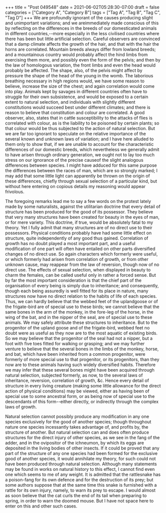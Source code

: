 +++
title = "Post 049548"
date = 2021-06-02T05:28:30-07:00
draft = false
categories = ["Category A", "Category B"]
tags = ["Tag A", "Tag B", "Tag C", "Tag D"]
+++
We are profoundly ignorant of the causes producing slight and unimportant variations; and we areimmediately made conscious of this by reflecting on the differences in the breeds of our domesticated animals in different countries,--more especially in the less civilised countries where there has been but little artificial selection. Careful observers are convinced that a damp climate affects the growth of the hair, and that with the hair the horns are correlated. Mountain breeds always differ from lowland breeds; and a mountainous country would probably affect the hind limbs from exercising them more, and possibly even the form of the pelvis; and then by the law of homologous variation, the front limbs and even the head would probably be affected. The shape, also, of the pelvis might affect by pressure the shape of the head of the young in the womb. The laborious breathing necessary in high regions would, we have some reason to believe, increase the size of the chest; and again correlation would come into play. Animals kept by savages in different countries often have to struggle for their own subsistence, and would be exposed to a certain extent to natural selection, and individuals with slightly different constitutions would succeed best under different climates; and there is reason to believe that constitution and colour are correlated. A good observer, also, states that in cattle susceptibility to the attacks of flies is correlated with colour, as is the liability to be poisoned by certain plants; so that colour would be thus subjected to the action of natural selection. But we are far too ignorant to speculate on the relative importance of the several known and unknown laws of variation; and I have here alluded to them only to show that, if we are unable to account for the characteristic differences of our domestic breeds, which nevertheless we generally admit to have arisen through ordinary generation, we ought not to lay too much stress on our ignorance of the precise causeof the slight analogous differences between species. I might have adduced for this same purpose the differences between the races of man, which are so strongly marked; I may add that some little light can apparently be thrown on the origin of these differences, chiefly through sexual selection of a particular kind, but without here entering on copious details my reasoning would appear frivolous.

The foregoing remarks lead me to say a few words on the protest lately made by some naturalists, against the utilitarian doctrine that every detail of structure has been produced for the good of its possessor. They believe that very many structures have been created for beauty in the eyes of man, or for mere variety. This doctrine, if true, would be absolutely fatal to my theory. Yet I fully admit that many structures are of no direct use to their possessors. Physical conditions probably have had some little effect on structure, quite independently of any good thus gained. Correlation of growth has no doubt played a most important part, and a useful modification of one part will often have entailed on other parts diversified changes of no direct use. So again characters which formerly were useful, or which formerly had arisen from correlation of growth, or from other unknown cause, may reappear from the law of reversion, though now of no direct use. The effects of sexual selection, when displayed in beauty to charm the females, can be called useful only in rather a forced sense. But by far the most important consideration is that the chief part of the organisation of every being is simply due to inheritance; and consequently, though each being assuredly is well fitted for its place in nature, many structures now have no direct relation to the habits of life of each species. Thus, we can hardly believe that the webbed feet of the uplandgoose or of the frigate-bird are of special use to these birds; we cannot believe that the same bones in the arm of the monkey, in the fore-leg of the horse, in the wing of the bat, and in the nipper of the seal, are of special use to these animals. We may safely attribute these structures to inheritance. But to the progenitor of the upland goose and of the frigate-bird, webbed feet no doubt were as useful as they now are to the most aquatic of existing birds. So we may believe that the progenitor of the seal had not a nipper, but a foot with five toes fitted for walking or grasping; and we may further venture to believe that the several bones in the limbs of the monkey, horse, and bat, which have been inherited from a common progenitor, were formerly of more special use to that progenitor, or its progenitors, than they now are to these animals having such widely diversified habits. Therefore we may infer that these several bones might have been acquired through natural selection, subjected formerly, as now, to the several laws of inheritance, reversion, correlation of growth, &c. Hence every detail of structure in every living creature (making some little allowance for the direct action of physical conditions) may be viewed, either as having been of special use to some ancestral form, or as being now of special use to the descendants of this form--either directly, or indirectly through the complex laws of growth.

Natural selection cannot possibly produce any modification in any one species exclusively for the good of another species; though throughout nature one species incessantly takes advantage of, and profits by, the structure of another. But natural selection can and does often produce structures for the direct injury of other species, as we see in the fang of the adder, and in the ovipositor of the ichneumon, by which its eggs are deposited in the living bodies of other insects. If it could be proved that any part of the structure of any one species had been formed for the exclusive good of another species, it would annihilate my theory, for such could not have been produced through natural selection. Although many statements may be found in works on natural history to this effect, I cannot find even one which seems to me of any weight. It is admitted that the rattlesnake has a poison-fang for its own defence and for the destruction of its prey; but some authors suppose that at the same time this snake is furnished with a rattle for its own injury, namely, to warn its prey to escape. I would almost as soon believe that the cat curls the end of its tail when preparing to spring, in order to warn the doomed mouse. But I have not space here to enter on this and other such cases.
